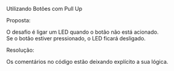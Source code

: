 Utilizando Botões com Pull Up

Proposta: 

O desafio é ligar um LED quando o botão não está acionado.   
Se o botão estiver pressionado, o LED ficará desligado.

Resolução:

Os comentários no código estão deixando explícito a sua lógica.
